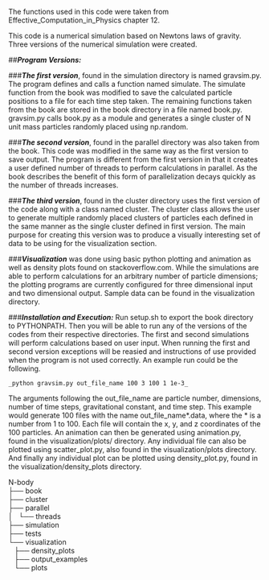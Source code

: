 The functions used in this code were taken from Effective_Computation_in_Physics chapter 12. 

This code is a numerical simulation based on Newtons laws of gravity. Three versions of the
numerical simulation were created. 

##_**Program Versions:**_

###_**The first version**_, found in the simulation directory is named gravsim.py. The program defines and
calls a function named simulate. The simulate function from the book was modified to save the 
calculated particle positions to a file for each time step taken. The remaining functions taken
from the book are stored in the book directory in a file named book.py. gravsim.py calls
book.py as a module and generates a single cluster of N unit mass particles randomly placed 
using np.random.

###_**The second version**_, found in the parallel directory was also taken from the book. This code was
modified in the same way as the first version to save output. The program is different from the first
version in that it creates a user defined number of threads to perform calculations in parallel. 
As the book describes the benefit of this form of parallelization decays quickly as the number
of threads increases.

###_**The third version**_, found in the cluster directory uses the first version of the code along with
a class named cluster. The cluster class allows the user to generate multiple randomly placed
clusters of particles each defined in the same manner as the single cluster defined in first version.
The main purpose for creating this version was to produce a visually interesting set of data
to be using for the visualization section.

###_**Visualization**_ was done using basic python plotting and animation as well as density plots found on
stackoverflow.com. While the simulations are able to perform calculations for an arbitrary number
of particle dimensions; the plotting programs are currently configured for three dimensional
input and two dimensional output. Sample data can be found in the visualization directory.

###_**Installation and Execution:**_ Run setup.sh to export the book directory to PYTHONPATH. Then you will
be able to run any of the versions of the codes from their respective directories. The first and
second simulations will perform calculations based on user input. When running the first and second
version exceptions will be reasied and instructions of use provided when the program is not used
correctly. An example run could be the following.

    _python gravsim.py out_file_name 100 3 100 1 1e-3_

The arguments following the out_file_name are particle number, dimensions, number of time steps,
gravitational constant, and time step. This example would generate 100 files with the name
out_file_name*.data, where the * is a number from 1 to 100. Each file will contain the x, y, and z
coordinates of the 100 particles. An animation can then be generated using animation.py, found in 
the visualization/plots/ directory. Any individual file can also be plotted using scatter_plot.py,
also found in the visualization/plots directory. And finally any individual plot can be plotted
using density_plot.py, found in the visualization/density_plots directory.

N-body  
├── book  
├── cluster  
├── parallel  
│   └── threads  
├── simulation  
├── tests  
└── visualization  
&nbsp;&nbsp;&nbsp;├── density_plots  
&nbsp;&nbsp;&nbsp;├── output_examples  
&nbsp;&nbsp;&nbsp;└── plots  
